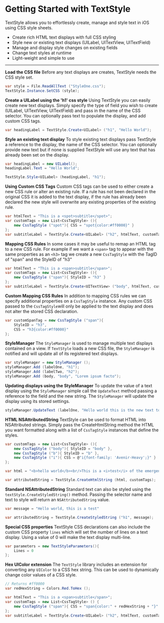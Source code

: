 # Getting Started with TextStyle

TextStyle allows you to effortlessly create, manage and style text in iOS using CSS style sheets.

 * Create rich HTML text displays with full CSS styling
 * Style new or existing text displays (UILabel, UITextView, UITextField)
 * Manage and display style changes on existing fields
 * Change text styles at runtime
 * Light-weight and simple to use

---

**Load the CSS file**
Before any text displays are creates, TextStyle needs the CSS style set.
```csharp
var style = File.ReadAllText ("StyleOne.css");
TextStyle.Instance.SetCSS (style);
```


**Create a UILabel using the 'h1' css style**
Using TextStyle you can easily create new text displays. Simply specify the type of field you wish to create (UILabel, UITextView, UITextField) and pass in the name of the CSS selector. You can optionally pass text to populate the display, and add custom CSS tags.
```csharp
var headingLabel = TextStyle.Create<UILabel> ("h1", "Hello World");
```

**Style an existing text display**
To style existing text displays pass TextStyle a reference to the display, the name of the CSS selector. You can optionally provide new text but if none is supplied TextStyle will use any text that has already been set on the display.

```csharp
var headingLabel = new UILabel();
headingLabel.Text = "Hello World";

TextStyle.Style<UILabel> (headingLabel, "h1");
```

**Using Custom CSS Tags**
Custom CSS tags can be used to either create a new CSS rule or alter an existing rule. If a rule has not been declared in the original CSS it is added to the text display,  if the rule has already been declared the new style will overwrite any existing properties of the existing rule.

```csharp
var htmlText = "This is a <spot>subtitle</spot>";
var customTags = new List<CssTagStyle> (){
	new CssTagStyle ("spot"){ CSS = "spot{color:#ff0000}" }
};
var subtitleLabel = TextStyle.Create<UILabel> ("h2", htmlText, customTags);
```

**Mapping CSS Rules**
In some cases it may be useful to remap an HTML tag to a new CSS rule. 
For example if we want a ``<span>`` tag to appear with the same properties as an ``<h3>`` tag we create a new ``CssTagStyle`` with the TagID of "span" and the StyleID of "h3"  

```csharp
var htmlText = "This is a <span>subtitle</span>";
var customTags = new List<CssTagStyle> (){
	new CssTagStyle ("span"){ StyleID = "h3" }
};
var subtitleLabel = TextStyle.Create<UITextView> ("body", htmlText, customTags);
```

**Custom Mapping CSS Rules**
In addition to mapping CSS rules we can specify additional properties on a ``CssTagStyle``  instance. Any custom CSS passed to the ``CssTagStyle``will only be applied to the text display and does not alter the stored CSS declaration.

```csharp
var customSpanTag = new CssTagStyle ("span"){ 
	StyleID = "h3", 
	CSS = "h3{color:#ff0000}"
};
```

**StyleManager**
The ``StyleManager`` is used to manage multiple text displays contained on a view. If ``TextStyle`` loads a new CSS file, the ``StyleManager`` is notified and will update all of its registered text displays.

```csharp
var styleManager = new StyleManager ();
styleManager.Add (labelOne, "h1");
styleManager.Add (labelTwo, "h2");
styleManager.Add (body, "body", "Lorem ipsum facto");
```

**Updating displays using the StyleManager**
To update the value of a text display using the ``StyleManager`` simple call the ``UpdateText`` method passing a reference to the field and the new string. The ``StyleManager`` will update the display using its stored settings. 

```csharp
styleManager.UpdateText (labelOne, "Hello world this is the new text to use.");
```

**HTML NSAttributedString**
TextStyle can be used to format HTML into NSAttributed strings. 
Simply pass the CreateHtmlString method the HTML you want formatted along with a list of ``CssTagStyle`` instances that define the styles.

```csharp
var customTags = new List<CssTagStyle> (){
	new CssTagStyle ("body"){ StyleID = "body" },
	new CssTagStyle ("b"){ StyleID = "b" },
	new CssTagStyle ("i"){ CSS = @"i{font-family: 'Avenir-Heavy';}" }
};

var html = "<b>hello world</b><br/>This is a <i>test</i> of the emergency broadcast system.";

var attributedString = TextStyle.CreateHtmlString (html, customTags);
```

**Standard NSAttributedString**
Standard text can also be styled using the ``textStyle.CreateStyledString()`` method. Passing the selector name and text to style will return an ``NSAttributedString`` value.
```csharp
var message = "Hello world, this is a test"

var attributedString = TextStyle.CreateStyledString ("h1", message);
```

**Special CSS properties**
TextStyle CSS declarations can also include the custom CSS property  ``lines`` which will set the number of lines on a text display. Using a value of 0 will make the text display multi-line.
```csharp
var parameters = new TextStyleParameters(){
	Lines = 0
};
```

**Hex UIColor extension**
The ``TextStyle`` library includes an extension for converting any ``UIColor`` to a CSS hex string.
This can be used to dynamically change color values of a CSS style. 

```csharp
// Returns #ff0000
var redHexString = Colors.Red.ToHex ();

var htmlText = "This is a <span>subtitle</span>";
var customTags = new List<CssTagStyle> () {
	new CssTagStyle ("span"){ CSS = "span{color:" + redHexString + "}" }
};
var subtitleLabel = TextStyle.Create<UILabel> ("h2", htmlText, customTags);

```